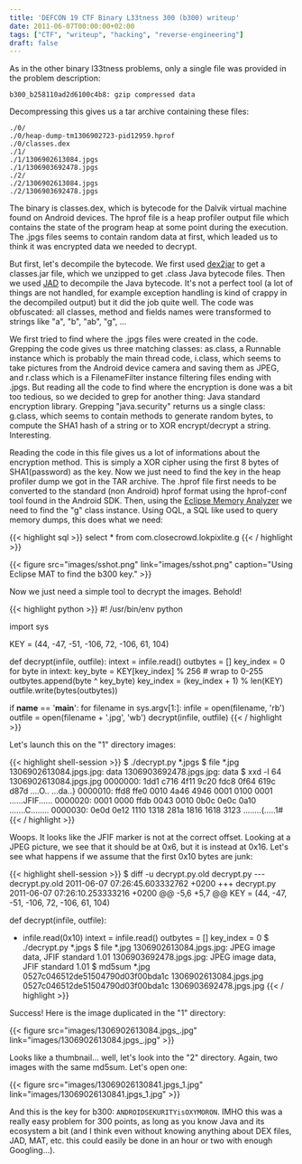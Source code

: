 ```yaml
---
title: 'DEFCON 19 CTF Binary L33tness 300 (b300) writeup'
date: 2011-06-07T00:00:00+02:00
tags: ["CTF", "writeup", "hacking", "reverse-engineering"]
draft: false
---
```


As in the other binary l33tness problems, only a single file was provided in
the problem description:

```
b300_b258110ad2d6100c4b8: gzip compressed data
```

Decompressing this gives us a tar archive containing these files:

```
./0/
./0/heap-dump-tm1306902723-pid12959.hprof
./0/classes.dex
./1/
./1/1306902613084.jpgs
./1/1306903692478.jpgs
./2/
./2/1306902613084.jpgs
./2/1306903692478.jpgs
```

The binary is classes.dex, which is bytecode for the Dalvik virtual machine
found on Android devices. The hprof file is a heap profiler output file which
contains the state of the program heap at some point during the execution. The
.jpgs files seems to contain random data at first, which leaded us to think it
was encrypted data we needed to decrypt.

<!--more-->

But first, let's decompile the bytecode. We first
used [dex2jar](http://code.google.com/p/dex2jar/) to get a classes.jar file,
which we unzipped to get .class Java bytecode files. Then we
used [JAD](http://en.wikipedia.org/wiki/JAD_(JAva_Decompiler)) to decompile the
Java bytecode. It's not a perfect tool (a lot of things are not handled, for
example exception handling is kind of crappy in the decompiled output) but it
did the job quite well. The code was obfuscated: all classes, method and fields
names were transformed to strings like "a", "b", "ab", "g", ...

We first tried to find where the .jpgs files were created in the code. Grepping
the code gives us three matching classes: as.class, a Runnable instance which
is probably the main thread code, i.class, which seems to take pictures from
the Android device camera and saving them as JPEG, and r.class which is a
FilenameFilter instance filtering files ending with .jpgs. But reading all the
code to find where the encryption is done was a bit too tedious, so we decided
to grep for another thing: Java standard encryption library. Grepping
"java.security" returns us a single class: g.class, which seems to contain
methods to generate random bytes, to compute the SHA1 hash of a string or to
XOR encrypt/decrypt a string. Interesting.

Reading the code in this file gives us a lot of informations about the
encryption method. This is simply a XOR cipher using the first 8 bytes of
SHA1(password) as the key. Now we just need to find the key in the heap
profiler dump we got in the TAR archive. The .hprof file first needs to be
converted to the standard (non Android) hprof format using the hprof-conf tool
found in the Android SDK. Then, using the [Eclipse Memory
Analyzer](http://www.eclipse.org/mat/) we need to find the "g" class instance.
Using OQL, a SQL like used to query memory dumps, this does what we need:

{{< highlight sql >}}
select * from com.closecrowd.lokpixlite.g
{{< / highlight >}}

{{< figure src="images/sshot.png" link="images/sshot.png" caption="Using Eclipse MAT to find the b300 key." >}}

Now we just need a simple tool to decrypt the images. Behold!

{{< highlight python >}}
#! /usr/bin/env python

import sys

KEY = (44, -47, -51, -106, 72, -106, 61, 104)

def decrypt(infile, outfile):
    intext = infile.read()
    outbytes = []
    key_index = 0
    for byte in intext:
        key_byte = KEY[key_index] % 256 # wrap to 0-255
        outbytes.append(byte ^ key_byte)
        key_index = (key_index + 1) % len(KEY)
    outfile.write(bytes(outbytes))

if __name__ == '__main__':
    for filename in sys.argv[1:]:
        infile = open(filename, 'rb')
        outfile = open(filename + '.jpg', 'wb')
        decrypt(infile, outfile)
{{< / highlight >}}

Let's launch this on the "1" directory images:

{{< highlight shell-session >}}
$ ./decrypt.py *.jpgs
$ file *.jpg
1306902613084.jpgs.jpg: data
1306903692478.jpgs.jpg: data
$ xxd -l 64 1306902613084.jpgs.jpg
0000000: 1dd1 c716 4f11 9c20 fdc8 0f64 619c d87d  ....O.. ...da..}
0000010: ffd8 ffe0 0010 4a46 4946 0001 0100 0001  ......JFIF......
0000020: 0001 0000 ffdb 0043 0010 0b0c 0e0c 0a10  .......C........
0000030: 0e0d 0e12 1110 1318 281a 1816 1618 3123  ........(.....1#
{{< / highlight >}}

Woops. It looks like the JFIF marker is not at the correct offset. Looking at a
JPEG picture, we see that it should be at 0x6, but it is instead at 0x16. Let's
see what happens if we assume that the first 0x10 bytes are junk:

{{< highlight shell-session >}}
$ diff -u decrypt.py.old decrypt.py
--- decrypt.py.old      2011-06-07 07:26:45.603332762 +0200
+++ decrypt.py  2011-06-07 07:26:10.253333216 +0200
@@ -5,6 +5,7 @@
 KEY = (44, -47, -51, -106, 72, -106, 61, 104)

 def decrypt(infile, outfile):
+    infile.read(0x10)
     intext = infile.read()
     outbytes = []
     key_index = 0
$ ./decrypt.py *.jpgs
$ file *.jpg
1306902613084.jpgs.jpg: JPEG image data, JFIF standard 1.01
1306903692478.jpgs.jpg: JPEG image data, JFIF standard 1.01
$ md5sum *.jpg
0527c046512de51504790d03f00bda1c  1306902613084.jpgs.jpg
0527c046512de51504790d03f00bda1c  1306903692478.jpgs.jpg
{{< / highlight >}}

Success! Here is the image duplicated in the "1" directory:

{{< figure src="images/1306902613084.jpgs_.jpg" link="images/1306902613084.jpgs_.jpg" >}}

Looks like a thumbnail... well, let's look into the "2" directory. Again, two images with the same md5sum. Let's open one:

{{< figure src="images/13069026130841.jpgs_1.jpg" link="images/13069026130841.jpgs_1.jpg" >}}

And this is the key for b300: `ANDROIDSEKURITYisOXYMORON`. IMHO this was a
really easy problem for 300 points, as long as you know Java and its ecosystem
a bit (and I think even without knowing anything about DEX files, JAD, MAT,
etc. this could easily be done in an hour or two with enough Googling...).

